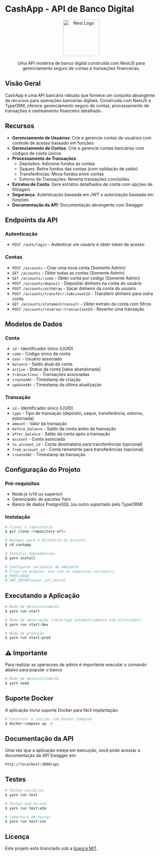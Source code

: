 # CashApp - API de Banco Digital

<p align="center">
  <img src="https://nestjs.com/img/logo-small.svg" width="120" alt="Nest Logo" />
</p>

<p align="center">Uma API moderna de banco digital construída com NestJS para gerenciamento seguro de contas e transações financeiras.</p>

## Visão Geral

CashApp é uma API bancária robusta que fornece um conjunto abrangente de recursos para operações bancárias digitais. Construída com NestJS e TypeORM, oferece gerenciamento seguro de contas, processamento de transações e rastreamento financeiro detalhado.

## Recursos

- **Gerenciamento de Usuários**: Crie e gerencie contas de usuários com controle de acesso baseado em funções
- **Gerenciamento de Contas**: Crie e gerencie contas bancárias com códigos de conta únicos
- **Processamento de Transações**:
  - Depósitos: Adicione fundos às contas
  - Saques: Retire fundos das contas (com validação de saldo)
  - Transferências: Mova fundos entre contas
  - Estorno de Transações: Reverta transações concluídas
- **Extratos de Conta**: Gere extratos detalhados de conta com opções de filtragem
- **Segurança**: Autenticação baseada em JWT e autorização baseada em funções
- **Documentação da API**: Documentação abrangente com Swagger

## Endpoints da API

### Autenticação
- `POST /auth/login` - Autenticar um usuário e obter token de acesso

### Contas
- `POST /accounts` - Criar uma nova conta (Somente Admin)
- `GET /accounts` - Obter todas as contas (Somente Admin)
- `GET /accounts/:code` - Obter conta por código (Somente Admin)
- `POST /accounts/deposit` - Depositar dinheiro na conta do usuário
- `POST /accounts/withdraw` - Sacar dinheiro da conta do usuário
- `POST /accounts/transfer/:toAccountId` - Transferir dinheiro para outra conta
- `GET /accounts/statement/consult` - Obter extrato da conta com filtros
- `POST /accounts/reverse/:transactionId` - Reverter uma transação

## Modelos de Dados

### Conta
- `id` - Identificador único (UUID)
- `code` - Código único da conta
- `user` - Usuário associado
- `balance` - Saldo atual da conta
- `active` - Status da conta [ideia abandonada]
- `transactions` - Transações associadas
- `createdAt` - Timestamp de criação
- `updatedAt` - Timestamp da última atualização

### Transação
- `id` - Identificador único (UUID)
- `type` - Tipo de transação (depósito, saque, transferência, estorno, estornada)
- `amount` - Valor da transação
- `before_balance` - Saldo da conta antes da transação
- `after_balance` - Saldo da conta após a transação
- `account` - Conta associada
- `to_account_id` - Conta destinatária para transferências (opcional)
- `from_account_id` - Conta remetente para transferências (opcional)
- `createdAt` - Timestamp da transação

## Configuração do Projeto

### Pré-requisitos
- Node.js (v14 ou superior)
- Gerenciador de pacotes Yarn
- Banco de dados PostgreSQL (ou outro suportado pelo TypeORM)

### Instalação

```bash
# Clonar o repositório
$ git clone <repository-url>

# Navegar para o diretório do projeto
$ cd cashapp

# Instalar dependências
$ yarn install

# Configurar variáveis de ambiente
# Criar um arquivo .env com as seguintes variáveis:
# PORT=3000
# JWT_SECRET=your_jwt_secret
```

## Executando a Aplicação

```bash
# Modo de desenvolvimento
$ yarn run start

# Modo de observação (recarrega automaticamente com alterações)
$ yarn run start:dev

# Modo de produção
$ yarn run start:prod
```
## ⚠ Importante
Para realizar as operacoes de admin é importante executar o comando abaixo para popular o banco
```bash
# Modo de desenvolvimento
$ yarn seed

```
## Suporte Docker

A aplicação inclui suporte Docker para fácil implantação:

```bash
# Construir e iniciar com Docker Compose
$ docker-compose up -d
```

## Documentação da API

Uma vez que a aplicação esteja em execução, você pode acessar a documentação da API Swagger em:

```
http://localhost:3000/api
```

## Testes

```bash
# Testes unitários
$ yarn run test

# Testes end-to-end
$ yarn run test:e2e

# Cobertura de testes
$ yarn run test:cov
```

## Licença

Este projeto está licenciado sob a [licença MIT](LICENSE).
